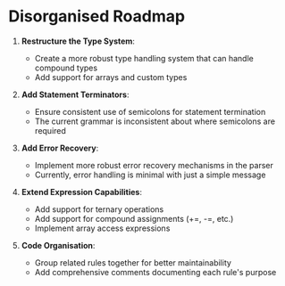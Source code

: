 # Disorganised Roadmap

1. **Restructure the Type System**:
    - Create a more robust type handling system that can handle compound types
    - Add support for arrays and custom types

2. **Add Statement Terminators**:
    - Ensure consistent use of semicolons for statement termination
    - The current grammar is inconsistent about where semicolons are required

3. **Add Error Recovery**:
    - Implement more robust error recovery mechanisms in the parser
    - Currently, error handling is minimal with just a simple message

4. **Extend Expression Capabilities**:
    - Add support for ternary operations
    - Add support for compound assignments (+=, -=, etc.)
    - Implement array access expressions

5. **Code Organisation**:
    - Group related rules together for better maintainability
    - Add comprehensive comments documenting each rule's purpose
